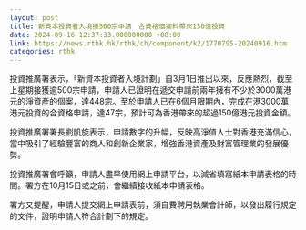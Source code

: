 ```yaml
---
layout: post
title: 新資本投資者入境接500宗申請　合資格個案料帶來150億投資
date: 2024-09-16 12:37:33.000000000 +08:00
link: https://news.rthk.hk/rthk/ch/component/k2/1770795-20240916.htm
categories: rthk
---
```


投資推廣署表示，「新資本投資者入境計劃」自3月1日推出以來，反應熱烈，截至上星期接獲逾500宗申請，申請人已證明在遞交申請前兩年擁有不少於3000萬港元的淨資產的個案，達448宗。至於申請人已在6個月限期內，完成在港3000萬港元投資的合資格申請，達47宗，預計可為香港帶來的超過150億港元投資金額。

投資推廣署署長劉凱旋表示，申請數字的升幅，反映高淨值人士對香港充滿信心，當中吸引了經驗豐富的商人和創新企業家，增強香港資產及財富管理業的發展優勢。

投資推廣署會呼籲，申請人盡早使用網上申請平台，以減省填寫紙本申請表格的時間。署方在10月15日或之前，會繼續接收紙本申請表格。

署方又提醒，申請人提交網上申請表前，須自費聘用執業會計師，以發出履行規定的文件，證明申請人符合計劃下的規定。
